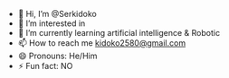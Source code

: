 - 👋 Hi, I’m @Serkidoko
- 👀 I’m interested in 
- 🌱 I’m currently learning artificial intelligence & Robotic
- 📫 How to reach me kidoko2580@gmail.com
- 😄 Pronouns: He/Him
- ⚡ Fun fact: NO
